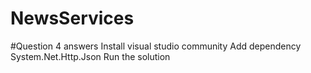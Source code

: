 # NewsServices
#Question 4 answers
Install visual studio community
Add dependency System.Net.Http.Json
Run the solution
